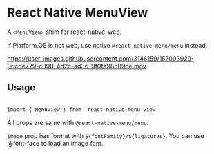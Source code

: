 # React Native MenuView

A `<MenuView>` shim for react-native-web. 

If Platform.OS is not web, use native `@react-native-menu/menu` instead.


https://user-images.githubusercontent.com/3146159/157003929-06cde779-c890-4d2c-ad36-9f0fa98509ce.mov



## Usage

```tsx

import { MenuView } from 'react-native-menu-view'

```

All props are same with `@react-native-menu/menu`. 

`image` prop has format with `${fontFamily}/${ligatures}`. You can use @font-face to 
load an image font.